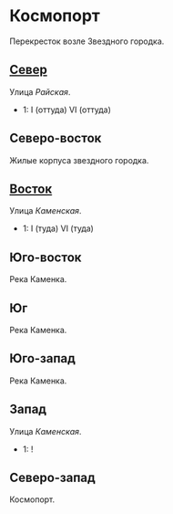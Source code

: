 # Космопорт

Перекресток возле Звездного городка.

## [Север](./585015.md)

Улица *Райская*.

* 1:    I (оттуда)  VI (оттуда)

## Северо-восток

Жилые корпуса звездного городка.

## [Восток](./590020.md)

Улица *Каменская*.

* 1:    I (туда)    VI (туда)

## Юго-восток

Река Каменка.

## Юг

Река Каменка.

## Юго-запад

Река Каменка.

## Запад

Улица *Каменская*.

* 1:    !

## Северо-запад

Космопорт.
